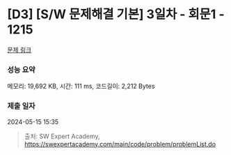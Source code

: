 # [D3] [S/W 문제해결 기본] 3일차 - 회문1 - 1215 

[문제 링크](https://swexpertacademy.com/main/code/problem/problemDetail.do?contestProbId=AV14QpAaAAwCFAYi) 

### 성능 요약

메모리: 19,692 KB, 시간: 111 ms, 코드길이: 2,212 Bytes

### 제출 일자

2024-05-15 15:35



> 출처: SW Expert Academy, https://swexpertacademy.com/main/code/problem/problemList.do